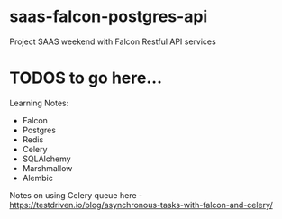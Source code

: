 # saas-falcon-postgres-api
Project SAAS weekend with Falcon Restful API services
# TODOS to go here...
Learning Notes:

* Falcon
* Postgres
* Redis
* Celery
* SQLAlchemy
* Marshmallow
* Alembic

Notes on using Celery queue here - https://testdriven.io/blog/asynchronous-tasks-with-falcon-and-celery/